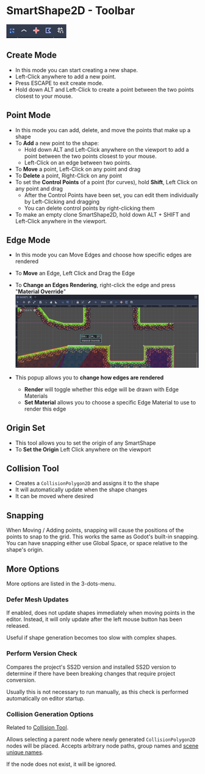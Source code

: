# SmartShape2D - Toolbar

![Toolbar Default State](./imgs/Toolbar-PointEdit.png)

<!-- TODO: Incomplete set of tools presented here. -->

## Create Mode

- In this mode you can start creating a new shape.
- Left-Click anywhere to add a new point.
- Press ESCAPE to exit create mode.
- Hold down ALT and Left-Click to create a point between the two points closest to your mouse.

## Point Mode

- In this mode you can add, delete, and move the points that make up a shape
- To **Add** a new point to the shape:
  - Hold down ALT and Left-Click anywhere on the viewport to add a point between the two points closest to your mouse.
  - Left-Click on an edge between two points.
- To **Move** a point, Left-Click on any point and drag
- To **Delete** a point, Right-Click on any point
- To set the **Control Points** of a point (for curves), hold **Shift**, Left Click on any point and drag
  - After the Control Points have been set, you can edit them individually by Left-Clicking and dragging
  - You can delete control points by right-clicking them
- To make an empty clone SmartShape2D, hold down ALT + SHIFT and Left-Click anywhere in the viewport.

## Edge Mode

- In this mode you can Move Edges and choose how specific edges are rendered
- To **Move** an Edge, Left Click and Drag the Edge
- To **Change an Edges Rendering**, right-click the edge and press "**Material Override**"
![Edge Data Popup](./imgs/EdgeEdit-MaterialOverride.png)

- This popup allows you to **change how edges are rendered**
  - **Render** will toggle whether this edge will be drawn with Edge Materials
  - **Set Material** allows you to choose a specific Edge Material to use to render this edge

## Origin Set

- This tool allows you to set the origin of any SmartShape
- To **Set the Origin** Left Click anywhere on the viewport

## Collision Tool

- Creates a `CollisionPolygon2D` and assigns it to the shape
- It will automatically update when the shape changes
- It can be moved where desired

## Snapping

When Moving / Adding points, snapping will cause the positions of the points to snap to the grid. This works the same as Godot's built-in snapping.
You can have snapping either use Global Space, or space relative to the shape's origin.

## More Options

More options are listed in the 3-dots-menu.

### Defer Mesh Updates

If enabled, does not update shapes immediately when moving points in the editor.
Instead, it will only update after the left mouse button has been released.

Useful if shape generation becomes too slow with complex shapes.

### Perform Version Check

Compares the project's SS2D version and installed SS2D version to determine if there have been breaking changes that require project conversion.

Usually this is not necessary to run manually, as this check is performed automatically on editor startup.


### Collision Generation Options

Related to [Collision Tool](#collision-tool).

Allows selecting a parent node where newly generated `CollisionPolygon2D` nodes will be placed.
Accepts arbitrary node paths, group names and [scene unique names](https://docs.godotengine.org/en/latest/tutorials/scripting/scene_unique_nodes.html).

If the node does not exist, it will be ignored.

